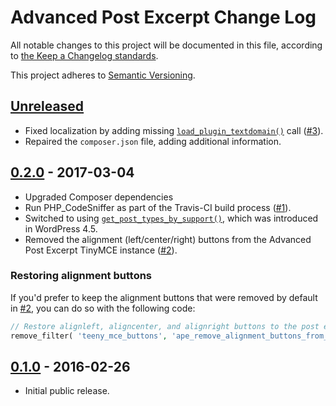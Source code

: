# Advanced Post Excerpt Change Log

All notable changes to this project will be documented in this file, according to [the Keep a Changelog standards](http://keepachangelog.com/).

This project adheres to [Semantic Versioning](http://semver.org/).


## [Unreleased]

* Fixed localization by adding missing [`load_plugin_textdomain()`](https://developer.wordpress.org/reference/functions/load_plugin_textdomain/) call ([#3]).
* Repaired the `composer.json` file, adding additional information.


## [0.2.0] - 2017-03-04

* Upgraded Composer dependencies
* Run PHP_CodeSniffer as part of the Travis-CI build process ([#1]).
* Switched to using [`get_post_types_by_support()`](https://developer.wordpress.org/reference/functions/get_post_types_by_support/), which was introduced in WordPress 4.5.
* Removed the alignment (left/center/right) buttons from the Advanced Post Excerpt TinyMCE instance ([#2]).

### Restoring alignment buttons

If you'd prefer to keep the alignment buttons that were removed by default in [#2], you can do so with the following code:

```php
// Restore alignleft, aligncenter, and alignright buttons to the post excerpt editor.
remove_filter( 'teeny_mce_buttons', 'ape_remove_alignment_buttons_from_excerpt', 10, 2 );
```


## [0.1.0] - 2016-02-26

* Initial public release.


[Unreleased]: https://github.com/stevegrunwell/advanced-post-excerpt/compare/master...develop
[0.2.0]: https://github.com/stevegrunwell/advanced-post-excerpt/releases/tag/v0.2.0
[0.1.0]: https://github.com/stevegrunwell/advanced-post-excerpt/releases/tag/v0.1.0
[#1]: https://github.com/stevegrunwell/advanced-post-excerpt/issues/1
[#2]: https://github.com/stevegrunwell/advanced-post-excerpt/issues/2
[#3]: https://github.com/stevegrunwell/advanced-post-excerpt/issues/3
